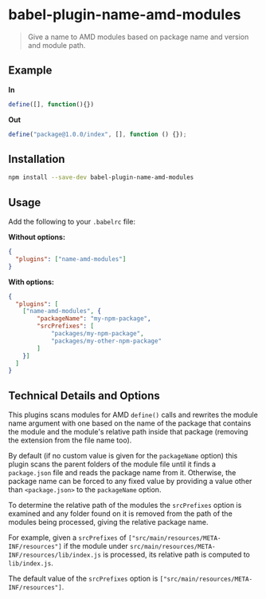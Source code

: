 # babel-plugin-name-amd-modules

> Give a name to AMD modules based on package name and version and module path.

## Example

**In**

```javascript
define([], function(){})
```

**Out**

```javascript
define("package@1.0.0/index", [], function () {});
```

## Installation

```sh
npm install --save-dev babel-plugin-name-amd-modules
```

## Usage

Add the following to your `.babelrc` file:

**Without options:**
```json
{
  "plugins": ["name-amd-modules"]
}
```

**With options:**
```json
{
  "plugins": [
    ["name-amd-modules", {
        "packageName": "my-npm-package",
        "srcPrefixes": [
            "packages/my-npm-package",
            "packages/my-other-npm-package"
        ]
    }]
  ]
}
```

## Technical Details and Options

This plugins scans modules for AMD `define()` calls and rewrites the module name
argument with one based on the name of the package that contains the module and
the module's relative path inside that package (removing the extension from the
file name too).

By default (if no custom value is given for the `packageName` option) this 
plugin scans the parent folders of the module file until it finds a 
`package.json` file and reads the package name from it. Otherwise, the package 
name can be forced to any fixed value by providing a value other than
`<package.json>` to the `packageName` option.

To determine the relative path of the modules the `srcPrefixes` option is 
examined and any folder found on it is removed from the path of the modules 
being processed, giving the relative package name. 

For example, given a `srcPrefixes` of 
`["src/main/resources/META-INF/resources"]` if the module under 
`src/main/resources/META-INF/resources/lib/index.js` is processed, its relative 
path is computed to `lib/index.js`.

The default value of the `srcPrefixes` option is 
`["src/main/resources/META-INF/resources"]`.